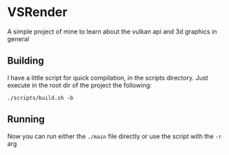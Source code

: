 # VSRender
A simple project of mine to learn about the vulkan api and 3d graphics in general

## Building
I have a little script for quick compilation, in the scripts directory.
Just execute in the root dir of the project the following:
```
./scripts/build.sh -b
```

## Running
Now you can run either the ```./main``` file directly or use the script with the ```-r``` arg
